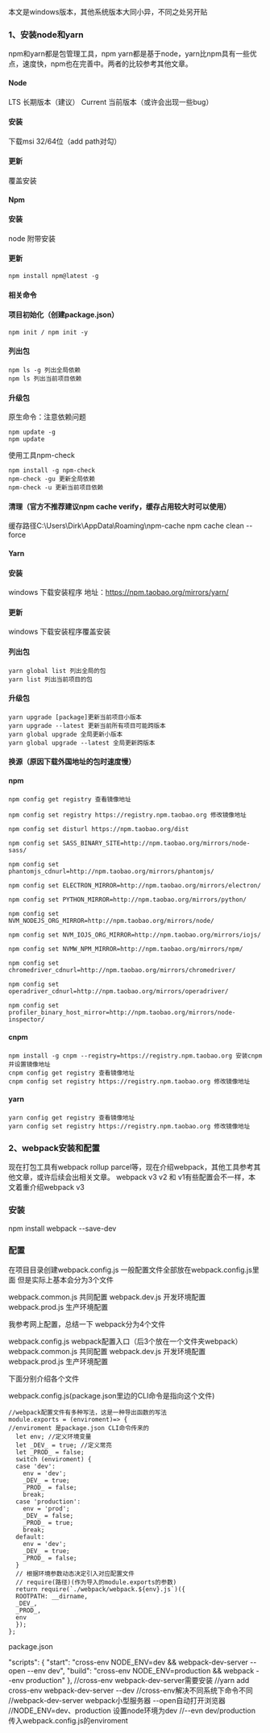 本文是windows版本，其他系统版本大同小异，不同之处另开贴
### 1、安装node和yarn ###
npm和yarn都是包管理工具，npm yarn都是基于node，yarn比npm具有一些优点，速度快，npm也在完善中。两者的比较参考其他文章。
#### Node ####
LTS 长期版本（建议） Current 当前版本（或许会出现一些bug）
#### 安装  ####
下载msi 32/64位（add path对勾）
#### 更新 ####
覆盖安装
#### Npm ####
#### 安装 ####
node 附带安装
#### 更新 ####
    npm install npm@latest -g
#### 相关命令 ####

#### 项目初始化（创建package.json） ####
    npm init / npm init -y
#### 列出包 ####
    npm ls -g 列出全局依赖
    npm ls 列出当前项目依赖
#### 升级包 ####
原生命令：注意依赖问题

    npm update -g
    npm update

使用工具npm-check

    npm install -g npm-check
    npm-check -gu 更新全局依赖
    npm-check -u 更新当前项目依赖

#### 清理（官方不推荐建议npm cache verify，缓存占用较大时可以使用） ####
缓存路径C:\Users\Dirk\AppData\Roaming\npm-cache
npm cache clean --force
#### Yarn ####
#### 安装 ####
windows 下载安装程序
地址：https://npm.taobao.org/mirrors/yarn/
#### 更新 ####
windows 下载安装程序覆盖安装
#### 列出包 ####
    yarn global list 列出全局的包
    yarn list 列出当前项目的包
#### 升级包 ####
    yarn upgrade [package]更新当前项目小版本
    yarn upgrade --latest 更新当前所有项目可能跨版本
    yarn global upgrade 全局更新小版本
    yarn global upgrade --latest 全局更新跨版本
#### 换源（原因下载外国地址的包时速度慢） ####
#### npm ####
    npm config get registry 查看镜像地址

    npm config set registry https://registry.npm.taobao.org 修改镜像地址

    npm config set disturl https://npm.taobao.org/dist

    npm config set SASS_BINARY_SITE=http://npm.taobao.org/mirrors/node-sass/

    npm config set phantomjs_cdnurl=http://npm.taobao.org/mirrors/phantomjs/

    npm config set ELECTRON_MIRROR=http://npm.taobao.org/mirrors/electron/

    npm config set PYTHON_MIRROR=http://npm.taobao.org/mirrors/python/

    npm config set NVM_NODEJS_ORG_MIRROR=http://npm.taobao.org/mirrors/node/

    npm config set NVM_IOJS_ORG_MIRROR=http://npm.taobao.org/mirrors/iojs/

    npm config set NVMW_NPM_MIRROR=http://npm.taobao.org/mirrors/npm/

    npm config set chromedriver_cdnurl=http://npm.taobao.org/mirrors/chromedriver/

    npm config set operadriver_cdnurl=http://npm.taobao.org/mirrors/operadriver/

    npm config set profiler_binary_host_mirror=http://npm.taobao.org/mirrors/node-inspector/
#### cnpm ####
    npm install -g cnpm --registry=https://registry.npm.taobao.org 安装cnpm并设置镜像地址
    cnpm config get registry 查看镜像地址
    cnpm config set registry https://registry.npm.taobao.org 修改镜像地址
#### yarn ####
    yarn config get registry 查看镜像地址
    yarn config set registry https://registry.npm.taobao.org 修改镜像地址
### 2、webpack安装和配置 ###
现在打包工具有webpack rollup parcel等，现在介绍webpack，其他工具参考其他文章，或许后续会出相关文章。
webpack v3 v2 和 v1有些配置会不一样，本文着重介绍webpack v3
### 安装 ###
  npm install webpack --save-dev
### 配置 ###
在项目目录创建webpack.config.js
一般配置文件全部放在webpack.config.js里面
但是实际上基本会分为3个文件

  webpack.common.js 共同配置
  webpack.dev.js  开发环境配置
  webpack.prod.js 生产环境配置

我参考网上配置，总结一下
webpack分为4个文件

  webpack.config.js webpack配置入口（后3个放在一个文件夹webpack）
  webpack.common.js 共同配置
  webpack.dev.js  开发环境配置
  webpack.prod.js 生产环境配置

下面分别介绍各个文件

webpack.config.js(package.json里边的CLI命令是指向这个文件)

    //webpack配置文件有多种写法，这是一种导出函数的写法
    module.exports = (enviroment)=> {
    //enviroment 是package.json CLI命令传来的
      let env; //定义环境变量
      let _DEV_ = true; //定义常亮
      let _PROD_ = false;
      switch (enviroment) {
      case 'dev':
        env = 'dev';
        _DEV_ = true;
        _PROD_ = false;
        break;
      case 'production':
        env = 'prod';
        _DEV_ = false;
        _PROD_ = true;
        break;
      default:
        env = 'dev';
        _DEV_ = true;
        _PROD_ = false;
      }
      // 根据环境参数动态决定引入对应配置文件
      // require(路径)(作为导入的module.exports的参数)
      return require(`./webpack/webpack.${env}.js`)({
      ROOTPATH: __dirname,
      _DEV_,
      _PROD_,
      env
      });
    };
package.json

  "scripts": {
      "start": "cross-env NODE_ENV=dev && webpack-dev-server --open --env dev",
      "build": "cross-env NODE_ENV=production && webpack --env production"
    },
  //cross-env webpack-dev-server需要安装
  //yarn add cross-env webpack-dev-server --dev
  //cross-env解决不同系统下命令不同
  //webpack-dev-server webpack小型服务器 --open自动打开浏览器
  //NODE_ENV=dev、production 设置node环境为dev
  //--evn dev/production 传入webpack.config.js的enviroment